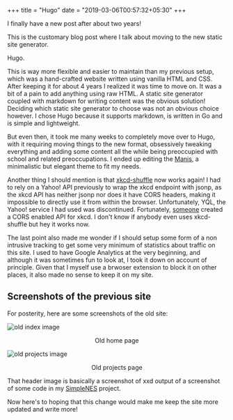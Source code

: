 +++
title = "Hugo"
date = "2019-03-06T00:57:32+05:30"
+++

I finally have a new post after about two years!  

This is the customary blog post where I talk about moving to the new static site generator.

Hugo.

This is way more flexible and easier to maintain than my previous setup, which was a hand-crafted website written
using vanilla HTML and CSS. After keeping it for about 4 years I realized it was time to move on. It was a bit of a pain to add anything using raw HTML. A static site generator coupled with markdown for writing content was the obvious solution!  
Deciding which static site generator to choose was not an obvious choice however. I chose Hugo because it supports markdown, is written in Go and is simple and lightweight.

But even then, it took me many weeks to completely move over to Hugo, with it requiring moving things to the new format,
obsessively tweaking everything and adding some content all the while being preoccupied with school and related preoccupations.
I ended up editing the [Manis](https://github.com/yursan9/manis-hugo-theme), a minimalistic but elegant theme to fit my needs.

Another thing I should mention is that [xkcd-shuffle](/projects/xkcd-shuffle) now works again!  I had to rely on a Yahoo! API previously to wrap the xkcd endpoint with jsonp, as the xkcd API has neither jsonp nor does it have CORS headers, making it impossible to directly use it from within the browser. Unfortunately, YQL, the Yahoo! service I had used was discontinued. Fortunately, [someone](https://github.com/mrmartineau/xkcd-api) created a CORS enabled API for xkcd.
I don't know if anybody even uses xkcd-shuffle but hey it works now.

The last point also made me wonder if I should setup some form of a non intrusive tracking to get some very minimum of statistics about traffic on this site. I used to have Google Analytics at the very beginning, and although it was sometimes fun to look at, I took it down on account of principle. Given that I myself use a brwoser extension to block it on other places, it also made no sense to keep it on my site.

Screenshots of the previous site
------------------------------
For posterity, here are some screenshots of the old site:

![old index image](/hugo/old-index.png)
<p style="text-align:center">Old home page</p>

![old projects image](/hugo/old-projects.png)
<p style="text-align:center">Old projects page</p>

That header image is basically a screenshot of xxd output of a screenshot of some code in my [SimpleNES](/projects/simplenes) project.

Now here's to hoping that this change would make me keep the site more updated and write more!

